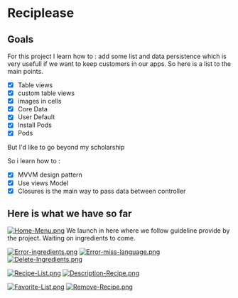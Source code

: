 
# Reciplease
## Goals
For this project I learn how to :
 add some list and data persistence which is very usefull if we want to keep customers in our apps.
 So here is a list to the main points.
 
- [x] Table views
- [x] custom table views
- [x] images in cells
- [x] Core Data
- [x] User Default
- [x] Install Pods
- [x] Pods

But I'd like to go beyond my scholarship 

So i learn how to :
- [x] MVVM design pattern
- [x] Use views Model
- [x] Closures is the main way to pass data between controller

## Here is what we have so far ##


[![Home-Menu.png](https://i.postimg.cc/SsxpWPtL/Home-Menu.png)](https://postimg.cc/R3y8mgmq)
We launch in here where we follow guideline provide by the project.
Waiting on ingredients to come.

[![Error-ingredients.png](https://i.postimg.cc/wjDHHLmN/Error-ingredients.png)](https://postimg.cc/sMfb4BKf)
[![Error-miss-language.png](https://i.postimg.cc/1zHQVSM5/Error-miss-language.png)](https://postimg.cc/2qVJgPPP)
[![Delete-Ingredients.png](https://i.postimg.cc/ZRw42myD/Delete-Ingredients.png)](https://postimg.cc/9Rw6wvbG)


[![Recipe-List.png](https://i.postimg.cc/Bb89zK3X/Recipe-List.png)](https://postimg.cc/xNS4Jqc2)
[![Description-Recipe.png](https://i.postimg.cc/vTjM8vhr/Description-Recipe.png)](https://postimg.cc/SYWHDCwR)


[![Favorite-List.png](https://i.postimg.cc/1t71MKLk/Favorite-List.png)](https://postimg.cc/sQWLg5fm)
[![Remove-Recipe.png](https://i.postimg.cc/W4jV4zGH/Remove-Recipe.png)](https://postimg.cc/JsTv61dN)
